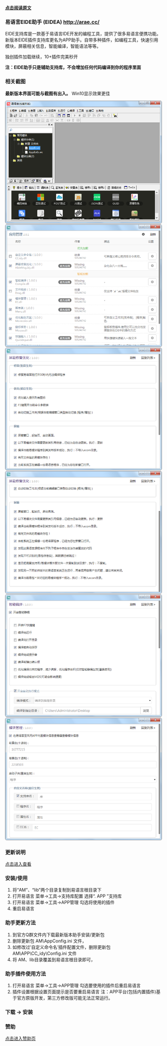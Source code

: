 
**[点击阅读原文](http://arae.cc/post/25762.html)**


### 易语言EIDE助手 (EIDEA)  http://arae.cc/

EIDE支持库是一款基于易语言IDE开发的编程工具，提供了很多易语言便携功能。新版本EIDE插件支持库更名为APP助手。自带多种插件，如编程工具，快速引用模块，屏蔽相关信息，智能编译，智能语法等等。

独创插件加载继续，10+插件完美秒开

**注：EIDE助手只是辅助支持库，不会增加任何代码编译到你的程序里面**

### 相关截图

**最新版本界面可能与截图有出入。**
Win10显示效果更佳

![](https://raw.githubusercontent.com/25H/eide/master/_src/img/1.png)
![](https://raw.githubusercontent.com/25H/eide/master/_src/img/2.png)
![](https://raw.githubusercontent.com/25H/eide/master/_src/img/3.png)
![](https://raw.githubusercontent.com/25H/eide/master/_src/img/4.png)
![](https://raw.githubusercontent.com/25H/eide/master/_src/img/5.png)
![](https://raw.githubusercontent.com/25H/eide/master/_src/img/6.png)


### 更新说明

[点击进入查看](http://arae.cc/post/25763.html)

### 安装/使用

1. 将“AM”、“lib”两个目录复制到易语言根目录下
2. 打开易语言 菜单->工具->支持库配置 选择“. APP ”支持库
3. 打开易语言 菜单->工具->APP管理 勾选将使用的插件
4. 重启易语言

### 助手更新方法

1. 到官方Q群文件内下载最新版本助手安装/更新包
2. 删除更新包 AM\AppConfig.ini 文件，
3. 如修改过’自定义命令名’插件配置文件，删除更新包 AM\APP\CC_idy\Config.ini 文件
4. 将 AM、lib目录覆盖到易语言根目录即可，

### 助手插件使用方法

1. 打开易语言 菜单->工具->APP管理 勾选要使用的插件后重启易语言
2. 插件设置根据设置页面提示是否要重启易语言
注：APP平台(包括内置插件)基于官方原版开发，第三方修改版可能无法正常运行。

### 下载 -> 安装


### 赞助

[点击进入赞助页](http://arae.cc/about/#%E6%89%93%E8%B5%8F-amp-%E8%B5%9E%E5%8A%A9)

